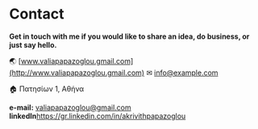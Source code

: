 # Contact

**Get in touch with me if you would like to share an idea, do business, or just say hello.**

&#127759; [www.valiapapazoglou.gmail.com](http://www.valiapapazoglou.gmail.com)
&#9993; info@example.com

&#127968; Πατησίων 1, Αθήνα

**e-mail:** valiapapazoglou@gmail.com
**linkedIn**https://gr.linkedin.com/in/akrivithpapazoglou
